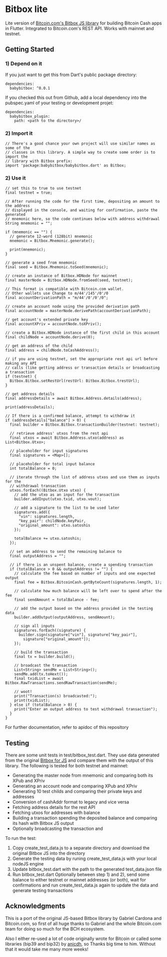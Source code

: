 # Bitbox lite

Lite version of [Bitcoin.com's Bitbox JS library](https://developer.bitcoin.com/bitbox/) for building Bitcoin Cash apps in Flutter. Integrated to Bitcoin.com's REST API.
Works with mainnet and testnet.

## Getting Started

### 1) Depend on it
If you just want to get this from Dart's public package directory:

```
dependencies:
  babybitbox: ^0.0.1
```

If you checked this out from Github, add a local dependency into the pubspec.yaml of your testing or development projet:

```
dependencies:
  babybitbox_plugin:
    path: <path to the directory>/
```
	
### 2) Import it

```
// There's a good chance your own project will use similar names as some of the 
// classes in this library. A simple way to create some order is to import the 
// library with Bitbox prefix:
import 'package:babybitbox/babybitbox.dart' as Bitbox;
```

### 2) Use it
```
// set this to true to use testnet
final testnet = true;

// After running the code for the first time, depositing an amount to the address 
// displayed in the console, and waiting for confirmation, paste the generated 
// mnemonic here, so the code continues below with address withdrawal
String mnemonic = "";

if (mnemonic == "") {
  // generate 12-word (128bit) mnemonic
  mnemonic = Bitbox.Mnemonic.generate();

  print(mnemonic);
}

// generate a seed from mnemonic
final seed = Bitbox.Mnemonic.toSeed(mnemonic);

// create an instance of Bitbox.HDNode for mainnet
final masterNode = Bitbox.HDNode.fromSeed(seed, testnet);

// This format is compatible with Bitcoin.com wallet.
// Other wallets use Change to m/44'/145'/0'/0
final accountDerivationPath = "m/44'/0'/0'/0";

// create an account node using the provided derivation path
final accountNode = masterNode.derivePath(accountDerivationPath);

// get account's extended private key
final accountXPriv = accountNode.toXPriv();

// create a Bitbox.HDNode instance of the first child in this account
final childNode = accountNode.derive(0);

// get an address of the child
final address = childNode.toCashAddress();

// if you are using testnet, set the appropriate rest api url before making any API
// calls (like getting address or transaction details or broadcasting a transaction
if (testnet) {
  Bitbox.Bitbox.setRestUrl(restUrl: Bitbox.Bitbox.trestUrl);
}

// get address details
final addressDetails = await Bitbox.Address.details(address);

print(addressDetails);

// If there is a confirmed balance, attempt to withdraw it
if (addressDetails["balance"] > 0) {
  final builder = Bitbox.Bitbox.transactionBuilder(testnet: testnet);

  // retrieve address' utxos from the rest api
  final utxos = await Bitbox.Address.utxo(address) as List<Bitbox.Utxo>;

  // placeholder for input signatures
  final signatures = <Map>[];

  // placeholder for total input balance
  int totalBalance = 0;

  // iterate through the list of address utxos and use them as inputs for the 
  // withdrawal transaction
  utxos.forEach((Bitbox.Utxo utxo) {
    // add the utxo as an input for the transaction
    builder.addInput(utxo.txid, utxo.vout);

    // add a signature to the list to be used later
    signatures.add({
      "vin": signatures.length,
      "key_pair": childNode.keyPair,
      "original_amount": utxo.satoshis
    });

    totalBalance += utxo.satoshis;
  });

  // set an address to send the remaining balance to
  final outputAddress = "";

  // if there is an unspent balance, create a spending transaction
  if (totalBalance > 0 && outputAddress != "") {
    // calculate the fee based on number of inputs and one expected output
    final fee = Bitbox.BitcoinCash.getByteCount(signatures.length, 1);

    // calculate how much balance will be left over to spend after the fee
    final sendAmount = totalBalance - fee;

    // add the output based on the address provided in the testing data
    builder.addOutput(outputAddress, sendAmount);

    // sign all inputs
    signatures.forEach((signature) {
      builder.sign(signature["vin"], signature["key_pair"], 
	    signature["original_amount"]);
    });

    // build the transaction
    final tx = builder.build();

    // broadcast the transaction
    List<String> sendMe = List<String>();
    sendMe.add(tx.toHext());
    final txidList = await Bitbox.RawTransactions.sendRawTransaction(sendMe);

    // woot!
    print("Transaction(s) broadcasted:");
    print(txidList);
  } else if (totalBalance > 0) {
    print("Enter an output address to test withdrawal transaction");
  }
}
```

For further documentation, refer to apidoc of this repository

## Testing

There are some unit tests in test/bitbox_test.dart. They use data generated from the original [Bitbox for JS](https://developer.bitcoin.com/bitbox/) and compare them with the output of this library. 
The following is tested for both testnet and mainnet:
- Generating the master node from mnemonic and comparing both its XPub and XPriv
- Generating an account node and comparing XPub and XPriv
- Generating 10 test childs and comparing their private keys and addresses
- Conversion of cashAddr format to legacy and vice versa
- Fetching address details for the rest API
- Fetching utxos for addresses with balance
- Building a transaction spending the deposited balance and comparing its hash with Bitbox JS output
- Optionally broadcasting the transaction and

To run the test:

1. Copy create_test_data.js to a separate directory and download the original Bitbox JS into the directory
2. Generate the testing data by runing create_test_data.js with your local nodeJS engine
3. Update bitbox_test.dart with the path to the generated test_data.json file
4. Run bitbox_test.dart 
Optionally between step 1) and 2), send some balance to either testnet or mainnet addresses (or both), wait for confirmations and run create_test_data.js again to update the data and generate testing transactions


## Acknowledgments

This is a port of the original JS-based Bitbox library by Gabriel Cardona and Bitcoin.com, so first of all huge thanks to Gabriel and the whole Bitcoin.com team for doing so much for the BCH ecosystem.

Also I either re-used a lot of code originally wrote for Bitcoin or called some libraries (bip39 and bip32) by [anicdh](https://github.com/anicdh), so Thanks big time to him. Without that it would take me many more weeks!

